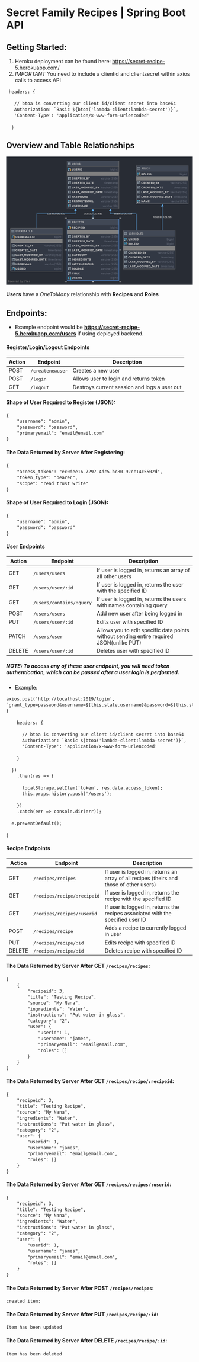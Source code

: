 
# Secret Family Recipes | Spring Boot API


## Getting Started:
1. Heroku deployment can be found here: <ins>https://secret-recipe-5.herokuapp.com/</ins></i></b>
2. *IMPORTANT* You need to include a clientid and clientsecret within axios calls to access API

```
 headers: {

   // btoa is converting our client id/client secret into base64
   Authorization: `Basic ${btoa('lambda-client:lambda-secret')}`,
   'Content-Type': 'application/x-www-form-urlencoded'

  }
```

## Overview and Table Relationships

![Tables Diagram](RECIPES.png)

**Users** have a *OneToMany* relationship with **Recipes** and **Roles**


## Endpoints:
* Example endpoint would be **https://secret-recipe-5.herokuapp.com/users** if using deployed backend.

#### Register/Login/Logout Endpoints

| Action | Endpoint | Description
|---|---|---|
| POST | `/createnewuser` | Creates a new user |
| POST | `/login` | Allows user to login and returns token |
| GET | `/logout` | Destroys current session and logs a user out |

#### Shape of User Required to Register (JSON):
```
{
    "username": "admin",
    "password": "password",
    "primaryemail": "email@email.com"
}
```
#### The Data Returned by Server After Registering:
```
{
    "access_token": "ec0dee16-7297-4dc5-bc80-92cc14c5502d",
    "token_type": "bearer",
    "scope": "read trust write"
}

```

#### Shape of User Required to Login (JSON):
```
{
    "username": "admin",
    "password": "password"
}

```

#### User Endpoints

| Action | Endpoint | Description
|---|---|---|
| GET | `/users/users` | If user is logged in, returns an array of all other users |
| GET | `/users/user/:id` | If user is logged in, returns the user with the specified ID |
| GET | `/users/contains/:query` | If user is logged in, returns the users with names containing query |
| POST| `/users/users` | Add new user after being logged in|
| PUT | `/users/user/:id` | Edits user with specified ID |
|PATCH| `/users/user` | Allows you to edit specific data points without sending entire required JSON(unlike PUT) |
| DELETE | `/users/user/:id` | Deletes user with specified ID |

##### NOTE: To access any of these user endpoint, you will need token authentication, which can be passed after a user login is performed.
  * Example:
  ```
axios.post('http://localhost:2019/login', `grant_type=password&username=${this.state.username}&password=${this.state.password}`, {

      headers: {

        // btoa is converting our client id/client secret into base64
        Authorization: `Basic ${btoa('lambda-client:lambda-secret')}`,
        'Content-Type': 'application/x-www-form-urlencoded'

      }

    })
      .then(res => {

        localStorage.setItem('token', res.data.access_token);
        this.props.history.push('/users');

      })
      .catch(err => console.dir(err));

    e.preventDefault();

  }
  ```

#### Recipe Endpoints

| Action | Endpoint | Description
|---|---|---|
| GET | `/recipes/recipes` | If user is logged in, returns an array of all recipes (theirs and those of other users) |
| GET | `/recipes/recipe/:recipeid` | If user is logged in, returns the recipe with the specified ID |
| GET | `/recipes/recipes/:userid` | If user is logged in, returns the recipes associated with the specified user ID |
| POST | `/recipes/recipe` | Adds a recipe to currently logged in user |
| PUT | `/recipes/recipe/:id` | Edits recipe with specified ID |
| DELETE | `/recipes/recipe/:id` | Deletes recipe with specified ID |

#### The Data Returned by Server After GET `/recipes/recipes`:
```
[
    {
        "recipeid": 3,
        "title": "Testing Recipe",
        "source": "My Nana",
        "ingredients": "Water",
        "instructions": "Put water in glass",
        "category": "2",
        "user": {
            "userid": 1,
            "username": "james",
            "primaryemail": "email@email.com",
            "roles": []
        }
    }
]
```
#### The Data Returned by Server After GET `/recipes/recipe/:recipeid`:
```
{
    "recipeid": 3,
    "title": "Testing Recipe",
    "source": "My Nana",
    "ingredients": "Water",
    "instructions": "Put water in glass",
    "category": "2",
    "user": {
        "userid": 1,
        "username": "james",
        "primaryemail": "email@email.com",
        "roles": []
    }
}
```
#### The Data Returned by Server After GET `/recipes/recipes/:userid`:
```
{
    "recipeid": 3,
    "title": "Testing Recipe",
    "source": "My Nana",
    "ingredients": "Water",
    "instructions": "Put water in glass",
    "category": "2",
    "user": {
        "userid": 1,
        "username": "james",
        "primaryemail": "email@email.com",
        "roles": []
    }
}
```
#### The Data Returned by Server After POST `/recipes/recipes`:
```
created item:

```
#### The Data Returned by Server After PUT `/recipes/recipe/:id`:
```
Item has been updated

```
#### The Data Returned by Server After DELETE `/recipes/recipe/:id`:
```
Item has been deleted

```
